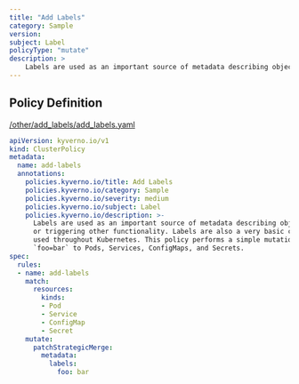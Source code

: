 ```yaml
---
title: "Add Labels"
category: Sample
version: 
subject: Label
policyType: "mutate"
description: >
    Labels are used as an important source of metadata describing objects in various ways or triggering other functionality. Labels are also a very basic concept and should be used throughout Kubernetes. This policy performs a simple mutation which adds a label `foo=bar` to Pods, Services, ConfigMaps, and Secrets.
---
```


## Policy Definition
<a href="https://github.com/kyverno/policies/raw/main//other/add_labels/add_labels.yaml" target="-blank">/other/add_labels/add_labels.yaml</a>

```yaml
apiVersion: kyverno.io/v1
kind: ClusterPolicy
metadata:
  name: add-labels
  annotations:
    policies.kyverno.io/title: Add Labels
    policies.kyverno.io/category: Sample
    policies.kyverno.io/severity: medium
    policies.kyverno.io/subject: Label
    policies.kyverno.io/description: >-
      Labels are used as an important source of metadata describing objects in various ways
      or triggering other functionality. Labels are also a very basic concept and should be
      used throughout Kubernetes. This policy performs a simple mutation which adds a label
      `foo=bar` to Pods, Services, ConfigMaps, and Secrets.
spec:
  rules:
  - name: add-labels
    match:
      resources:
        kinds:
        - Pod
        - Service
        - ConfigMap
        - Secret
    mutate:
      patchStrategicMerge:
        metadata:
          labels:
            foo: bar
```
